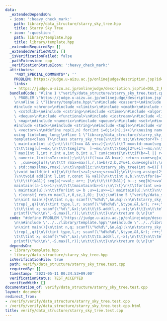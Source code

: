 ```yaml
---
data:
  _extendedDependsOn:
  - icon: ':heavy_check_mark:'
    path: library/data_structure/starry_sky_tree.hpp
    title: Starry Sky Tree
  - icon: ':question:'
    path: library/template.hpp
    title: library/template.hpp
  _extendedRequiredBy: []
  _extendedVerifiedWith: []
  _isVerificationFailed: false
  _pathExtension: cpp
  _verificationStatusIcon: ':heavy_check_mark:'
  attributes:
    '*NOT_SPECIAL_COMMENTS*': ''
    PROBLEM: https://judge.u-aizu.ac.jp/onlinejudge/description.jsp?id=DSL_2_H
    links:
    - https://judge.u-aizu.ac.jp/onlinejudge/description.jsp?id=DSL_2_H
  bundledCode: "#line 1 \"verify/data_structure/starry_sky_tree.test.cpp\"\n#define\
    \ PROBLEM \"https://judge.u-aizu.ac.jp/onlinejudge/description.jsp?id=DSL_2_H\"\
    \n\n#line 2 \"library/template.hpp\"\n#include <cassert>\n#include <cctype>\n\
    #include <chrono>\n#include <climits>\n#include <cmath>\n#include <cstdio>\n#include\
    \ <cstdlib>\n#include <cstring>\n#include <ctime>\n#include <algorithm>\n#include\
    \ <deque>\n#include <functional>\n#include <iostream>\n#include <limits>\n#include\
    \ <map>\n#include <numeric>\n#include <queue>\n#include <set>\n#include <sstream>\n\
    #include <stack>\n#include <string>\n#include <tuple>\n#include <utility>\n#include\
    \ <vector>\n\n#define rep(i,n) for(int i=0;i<(n);i++)\n\nusing namespace std;\n\
    using lint=long long;\n#line 1 \"library/data_structure/starry_sky_tree.hpp\"\n\
    template<class T>\nclass starry_sky_tree{\n\tint sz;\n\tvector<T> seg;\n\n\tvoid\
    \ maintain(int u){\n\t\tif(1<=u && u<sz){\n\t\t\tT mx=std::max(seg[2*u],seg[2*u+1]);\n\
    \t\t\tseg[u]+=mx;\n\t\t\tseg[2*u  ]-=mx;\n\t\t\tseg[2*u+1]-=mx;\n\t\t}\n\t}\n\t\
    T max(int l,int r,int a,int b,int u,T cum)const{\n\t\tif(b<=l || r<=a) return\
    \ numeric_limits<T>::min();\n\t\tif(l<=a && b<=r) return cum+seg[u];\n\t\tT lmax=max(l,r,a,(a+b)/2,2*u\
    \  ,cum+seg[u]);\n\t\tT rmax=max(l,r,(a+b)/2,b,2*u+1,cum+seg[u]);\n\t\treturn\
    \ std::max(lmax,rmax);\n\t}\npublic:\n\tstarry_sky_tree(int n=0){ build(n); }\n\
    \tvoid build(int n){\n\t\tfor(sz=1;sz<n;sz<<=1);\n\t\tseg.assign(2*sz,T());\n\t\
    }\n\tvoid add(int l,int r,const T& val){\n\t\tint a,b;\n\t\tfor(a=l+sz,b=r+sz;a<b;a>>=1,b>>=1){\n\
    \t\t\tif(a&1){ seg[a]+=val; a++; }\n\t\t\tif(b&1){ b--; seg[b]+=val; }\n\t\t\t\
    maintain((a-1)>>1);\n\t\t\tmaintain(b>>1);\n\t\t}\n\t\tfor(int u=a-1;u>=1;u>>=1)\
    \ maintain(u);\n\t\tfor(int u= b ;u>=1;u>>=1) maintain(u);\n\t}\n\tT max(int l,int\
    \ r)const{ return max(l,r,0,sz,1,0); }\n};\n#line 5 \"verify/data_structure/starry_sky_tree.test.cpp\"\
    \n\nint main(){\n\tint n,q; scanf(\"%d%d\",&n,&q);\n\n\tstarry_sky_tree<int> S(n);\n\
    \trep(_,q){\n\t\tint type,l,r; scanf(\"%d%d%d\",&type,&l,&r); r++;\n\t\tif(type==0){\n\
    \t\t\tint x; scanf(\"%d\",&x);\n\t\t\tS.add(l,r,-x);\n\t\t}\n\t\telse{\n\t\t\t\
    printf(\"%d\\n\",-S.max(l,r));\n\t\t}\n\t}\n\n\treturn 0;\n}\n"
  code: "#define PROBLEM \"https://judge.u-aizu.ac.jp/onlinejudge/description.jsp?id=DSL_2_H\"\
    \n\n#include \"../../library/template.hpp\"\n#include \"../../library/data_structure/starry_sky_tree.hpp\"\
    \n\nint main(){\n\tint n,q; scanf(\"%d%d\",&n,&q);\n\n\tstarry_sky_tree<int> S(n);\n\
    \trep(_,q){\n\t\tint type,l,r; scanf(\"%d%d%d\",&type,&l,&r); r++;\n\t\tif(type==0){\n\
    \t\t\tint x; scanf(\"%d\",&x);\n\t\t\tS.add(l,r,-x);\n\t\t}\n\t\telse{\n\t\t\t\
    printf(\"%d\\n\",-S.max(l,r));\n\t\t}\n\t}\n\n\treturn 0;\n}\n"
  dependsOn:
  - library/template.hpp
  - library/data_structure/starry_sky_tree.hpp
  isVerificationFile: true
  path: verify/data_structure/starry_sky_tree.test.cpp
  requiredBy: []
  timestamp: '2021-05-11 00:34:53+09:00'
  verificationStatus: TEST_ACCEPTED
  verifiedWith: []
documentation_of: verify/data_structure/starry_sky_tree.test.cpp
layout: document
redirect_from:
- /verify/verify/data_structure/starry_sky_tree.test.cpp
- /verify/verify/data_structure/starry_sky_tree.test.cpp.html
title: verify/data_structure/starry_sky_tree.test.cpp
---
```

